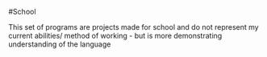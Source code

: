 #School

This set of programs are projects made for school and do not represent my current abilities/ method of working - but is more demonstrating understanding of the language